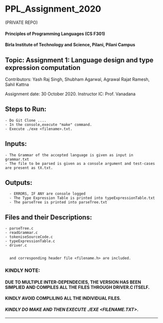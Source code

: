 # PPL_Assignment_2020
(PRIVATE REPO)

#### Principles of Programming Languages (CS F301)

#### Birla Institute of Technology and Science, Pilani, Pilani Campus

## Topic: Assignment 1: Language design and type expression computation
Contributors: Yash Raj Singh, Shubham Agarwal, Agrawal Rajat Ramesh, Sahil Kattna

Assignment  date: 30 October 2020.
Instructor IC: Prof. Vanadana

## Steps to Run:
```
- Do Git Clone ....
- In the console,execute "make" command.
- Execute ./exe <filename>.txt.
```

## Inputs: 
```
- The Grammar of the accepted language is given as input in grammar.txt
- The file to be parsed is given as a console argument and test-cases are present as tX.txt.
  ```
## Outputs:
```
  - ERRORS, IF ANY are console logged
  - The Type Expression Table is printed into typeExpressionTable.txt
  - The parseTree is printed into parseTree.txt
```

## Files and their Descriptions:
```
- parseTree.c
- readGrammar.c
- tokeniseSourceCode.c
- typeExpressionTable.c
- driver.c

        
  and corresponding header file <filename.h> are included.
  ```
          
### KINDLY NOTE:
  #### **DUE TO MULTIPLE INTER-DEPENDECIES, THE VERSION HAS BEEN SIMPLIED AND COMPILES ALL THE FILES THROUGH DRIVER.C ITSELF.**
  #### **KINDLY AVOID COMPLILING ALL THE INDIVIDUAL FILES.**
  #### **_KINDLY DO MAKE AND THEN EXECUTE ./EXE <FILENAME.TXT>_.**
***************************************************************************